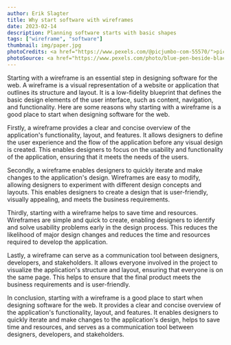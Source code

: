 ```yaml
---
author: Erik Slagter
title: Why start software with wireframes
date: 2023-02-14
description: Planning software starts with basic shapes
tags: ["wireframe", "software"]
thumbnail: img/paper.jpg
photoCredits: <a href="https://www.pexels.com/@picjumbo-com-55570/">picjumbo.com</a>
photoSource: <a href="https://www.pexels.com/photo/blue-pen-beside-black-smartphone-on-white-paper-196646/">Pexels</a>
---
```


Starting with a wireframe is an essential step in designing software for the web. A wireframe is a visual representation of a website or application that outlines its structure and layout. It is a low-fidelity blueprint that defines the basic design elements of the user interface, such as content, navigation, and functionality. Here are some reasons why starting with a wireframe is a good place to start when designing software for the web.

Firstly, a wireframe provides a clear and concise overview of the application's functionality, layout, and features. It allows designers to define the user experience and the flow of the application before any visual design is created. This enables designers to focus on the usability and functionality of the application, ensuring that it meets the needs of the users.

Secondly, a wireframe enables designers to quickly iterate and make changes to the application's design. Wireframes are easy to modify, allowing designers to experiment with different design concepts and layouts. This enables designers to create a design that is user-friendly, visually appealing, and meets the business requirements.

Thirdly, starting with a wireframe helps to save time and resources. Wireframes are simple and quick to create, enabling designers to identify and solve usability problems early in the design process. This reduces the likelihood of major design changes and reduces the time and resources required to develop the application.

Lastly, a wireframe can serve as a communication tool between designers, developers, and stakeholders. It allows everyone involved in the project to visualize the application's structure and layout, ensuring that everyone is on the same page. This helps to ensure that the final product meets the business requirements and is user-friendly.

In conclusion, starting with a wireframe is a good place to start when designing software for the web. It provides a clear and concise overview of the application's functionality, layout, and features. It enables designers to quickly iterate and make changes to the application's design, helps to save time and resources, and serves as a communication tool between designers, developers, and stakeholders.

